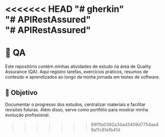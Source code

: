 <<<<<<< HEAD
"# gherkin"  
"# APIRestAssured"  
"# APIRestAssured"  
=======
# 📘 QA 

Este repositório contém minhas atividades de estudo na área de Quality Assurance (QA). Aqui registro tarefas, exercícios práticos, resumos de conteúdo e aprendizados ao longo da minha jornada em testes de software.

## 🎯 Objetivo

Documentar o progresso dos estudos, centralizar materiais e facilitar revisões futuras. Além disso, serve como portfólio para mostrar minha evolução profissional.

>>>>>>> 69f1fa0392a34ad3409d7754aa49a11c61efb41d
